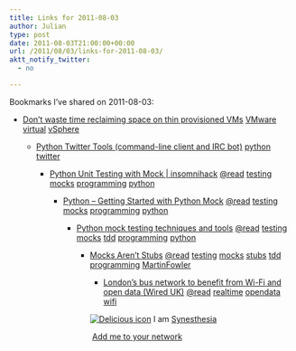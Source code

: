 ```yaml
---
title: Links for 2011-08-03
author: Julian
type: post
date: 2011-08-03T21:00:00+00:00
url: /2011/08/03/links-for-2011-08-03/
aktt_notify_twitter:
  - no

---
```

Bookmarks I&#8217;ve shared on 2011-08-03:

  * [Don&#8217;t waste time reclaiming space on thin provisioned VMs][1] 
    [VMware][2] [virtual][3] [vSphere][4] </li> 
    
      * [Python Twitter Tools (command-line client and IRC bot)][5] 
        [python][6] [twitter][7] </li> 
        
          * [Python Unit Testing with Mock | insomnihack][8] 
            [@read][9] [testing][10] [mocks][11] [programming][12] [python][6] </li> 
            
              * [Python &ndash; Getting Started with Python Mock][13] 
                [@read][9] [testing][10] [mocks][11] [programming][12] [python][6] </li> 
                
                  * [Python mock testing techniques and tools][14] 
                    [@read][9] [testing][10] [mocks][11] [tdd][15] [programming][12] [python][6] </li> 
                    
                      * [Mocks Aren&#8217;t Stubs][16] 
                        [@read][9] [testing][10] [mocks][11] [stubs][17] [tdd][15] [programming][12] [MartinFowler][18] </li> 
                        
                          * [London&rsquo;s bus network to benefit from Wi-Fi and open data (Wired UK)][19] 
                            [@read][9] [realtime][20] [opendata][21] [wifi][22] </li> </ul> 
                            
                            <p class="deliciouslink">
                              <a href="https://del.icio.us/synesthesia" title="See all my bookmarks on del.icio.us"><img src="https://www.synesthesia.co.uk/images/deliciousicon.jpg" alt="Delicious icon" /></a>&nbsp;I am <a href="https://del.icio.us/synesthesia" title="See all my bookmarks on del.icio.us">Synesthesia</a>
                            </p>
                            
                            <p class="deliciouslink">
                              <a href="https://del.icio.us/network?add=synesthesia" title="Add me to your del.icio.us network"><img src="https://www.synesthesia.co.uk/images/add.gif" alt="" /></a>&nbsp;<a href="https://del.icio.us/network?add=synesthesia" title="Add me to your del.icio.us network">Add me to your network</a>
                            </p>

 [1]: https://www.techrepublic.com/blog/datacenter/dont-waste-time-reclaiming-space-on-thin-provisioned-vms/4718?tag=nl.e040
 [2]: https://www.delicious.com/synesthesia/VMware
 [3]: https://www.delicious.com/synesthesia/virtual
 [4]: https://www.delicious.com/synesthesia/vSphere
 [5]: https://mike.verdone.ca/twitter
 [6]: https://www.delicious.com/synesthesia/python
 [7]: https://www.delicious.com/synesthesia/twitter
 [8]: https://www.insomnihack.com/?p=194
 [9]: https://www.delicious.com/synesthesia/%40read
 [10]: https://www.delicious.com/synesthesia/testing
 [11]: https://www.delicious.com/synesthesia/mocks
 [12]: https://www.delicious.com/synesthesia/programming
 [13]: https://myadventuresincoding.wordpress.com/2011/02/26/python-python-mock-cheat-sheet
 [14]: https://agiletesting.blogspot.com/2009/07/python-mock-testing-techniques-and.html
 [15]: https://www.delicious.com/synesthesia/tdd
 [16]: https://www.martinfowler.com/articles/mocksArentStubs.html
 [17]: https://www.delicious.com/synesthesia/stubs
 [18]: https://www.delicious.com/synesthesia/MartinFowler
 [19]: https://www.wired.co.uk/news/archive/2011-08/02/bus-wi-fi-open-data
 [20]: https://www.delicious.com/synesthesia/realtime
 [21]: https://www.delicious.com/synesthesia/opendata
 [22]: https://www.delicious.com/synesthesia/wifi